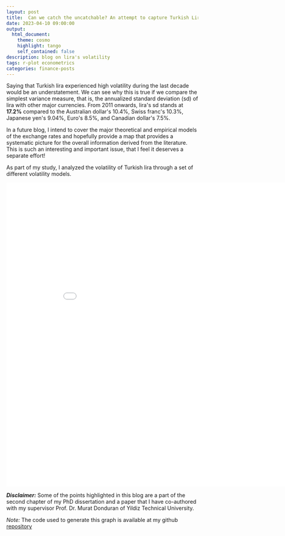 ```yaml
---
layout: post
title:  Can we catch the uncatchable? An attempt to capture Turkish Lira's hypervolatility! 
date: 2023-04-10 09:00:00
output:
  html_document:
    theme: cosmo
    highlight: tango
    self_contained: false
description: blog on lira's volatility
tags: r-plot econometrics
categories: finance-posts
---
```



Saying that Turkish lira experienced high volatility during the last decade would be an understatement. We can see why this is true if we compare the simplest variance measure, that is, the annualized standard deviation (sd) of lira with other major currencies. From 2011 onwards, lira's sd stands at **17.2%** compared to the Australian dollar's 10.4%, Swiss franc's 10.3%, Japanese yen's 9.04%, Euro's 8.5%, and Canadian dollar's 7.5%. 

In a future blog, I intend to cover the major theoretical and empirical models of the exchange rates and hopefully provide a map that provides a systematic picture for the overall information derived from the literature. This is such an interesting and important issue, that I feel it deserves a separate effort! 

As part of my study, I analyzed the volatility of Turkish lira through a set of different volatility models. 

<div>
<iframe width="900" height="800" frameborder="0" scrolling="no" src="//plotly.com/~alishaikh1119/1.embed"></iframe>
</div>

**_Disclaimer:_** Some of the points highlighted in this blog are a part of the second chapter of my PhD dissertation and a paper that I have co-authored with my supervisor Prof. Dr. Murat Donduran of Yildiz Technical University.

*Note:* The code used to generate this graph is available at my github [repository](https://github.com/mdalifaisal/blogs/tree/main/z-score)

